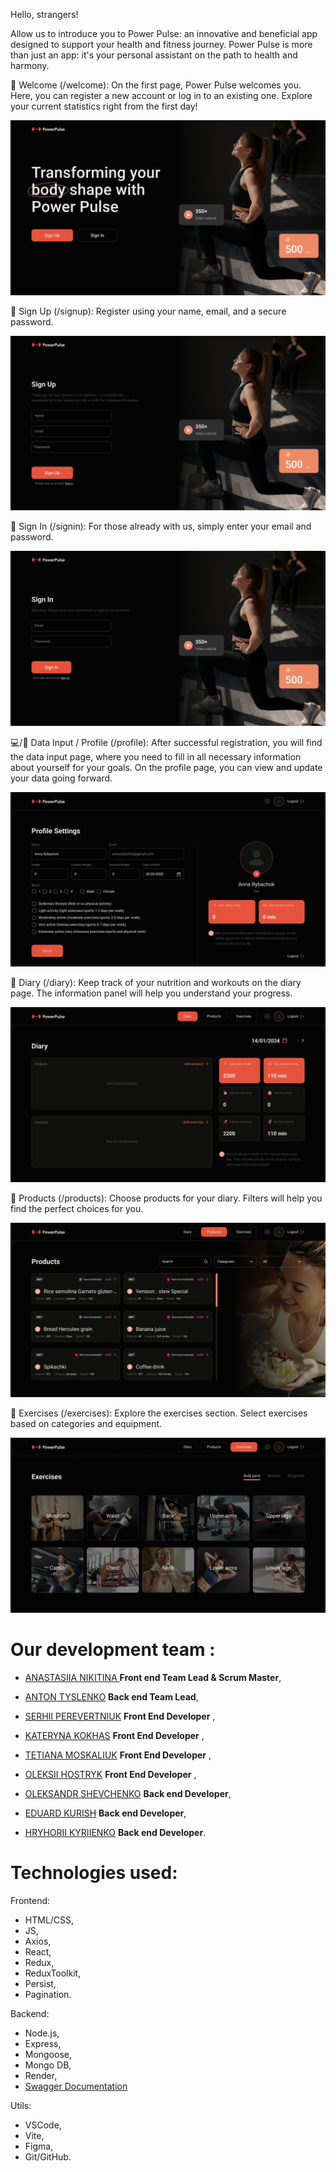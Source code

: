 Hello, strangers!

Allow us to introduce you to Power Pulse: an innovative and beneficial app
designed to support your health and fitness journey. Power Pulse is more than
just an app: it's your personal assistant on the path to health and harmony.

🌟 Welcome (/welcome): On the first page, Power Pulse welcomes you. Here, you
can register a new account or log in to an existing one. Explore your current
statistics right from the first day!

![Presentation](./public/presentation/Desktop.png)

📝 Sign Up (/signup): Register using your name, email, and a secure password.

![Presentation](./public/presentation/SignUp.png)

🚀 Sign In (/signin): For those already with us, simply enter your email and
password.

![Presentation](./public/presentation/SignIn.png)

💻/👤 Data Input / Profile (/profile): After successful registration, you will
find the data input page, where you need to fill in all necessary information
about yourself for your goals. On the profile page, you can view and update your
data going forward.

![Presentation](./public/presentation/UserPage.gif)

📖 Diary (/diary): Keep track of your nutrition and workouts on the diary page.
The information panel will help you understand your progress.

![Presentation](./public/presentation/DiaryPage.gif)

🍏 Products (/products): Choose products for your diary. Filters will help you
find the perfect choices for you.

![Presentation](./public/presentation/Products.gif)

💪 Exercises (/exercises): Explore the exercises section. Select exercises based
on categories and equipment.

![Presentation](./public/presentation/Exercises.gif)

# Our development team :

- [ANASTASIIA NIKITINA ](https://github.com/NikNas1405) **Front end Team Lead &
  Scrum Master**,
- [ANTON TYSLENKO](https://github.com/AntonTy35) **Back end Team Lead**,

- [SERHII PEREVERTNIUK](https://github.com/Sereban13) **Front End Developer** ,
- [KATERYNA KOKHAS](https://github.com/KatanES) **Front End Developer** ,
- [TETIANA MOSKALIUK](https://github.com/TanyaMosk) **Front End Developer** ,
- [OLEKSII HOSTRYK](https://github.com/Alex1Go) **Front End Developer** ,

- [OLEKSANDR SHEVCHENKO](https://github.com/Alex-diver) **Back end Developer**,
- [EDUARD KURISH](https://github.com/EduardMLT) **Back end Developer**,
- [HRYHORII KYRIIENKO](https://github.com/kyr13nko) **Back end Developer**.

# Technologies used:

Frontend:

- HTML/CSS,
- JS,
- Axios,
- React,
- Redux,
- ReduxToolkit,
- Persist,
- Pagination.

Backend:

- Node.js,
- Express,
- Mongoose,
- Mongo DB,
- Render,
- [Swagger Documentation](https://powerpulserver.onrender.com/api-docs/#/)

Utils:

- VSCode,
- Vite,
- Figma,
- Git/GitHub.
